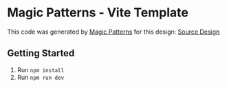 # Magic Patterns - Vite Template

This code was generated by [Magic Patterns](https://magicpatterns.com) for this design: [Source Design](https://www.magicpatterns.com/c/bdqwwu5bej4pxv638fv9oa)

## Getting Started

1. Run `npm install`
2. Run `npm run dev`
